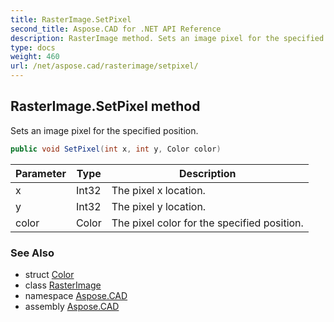 ```yaml
---
title: RasterImage.SetPixel
second_title: Aspose.CAD for .NET API Reference
description: RasterImage method. Sets an image pixel for the specified position
type: docs
weight: 460
url: /net/aspose.cad/rasterimage/setpixel/
---
```

## RasterImage.SetPixel method

Sets an image pixel for the specified position.

```csharp
public void SetPixel(int x, int y, Color color)
```

| Parameter | Type | Description |
| --- | --- | --- |
| x | Int32 | The pixel x location. |
| y | Int32 | The pixel y location. |
| color | Color | The pixel color for the specified position. |

### See Also

* struct [Color](../../color/)
* class [RasterImage](../)
* namespace [Aspose.CAD](../../rasterimage/)
* assembly [Aspose.CAD](../../../)


